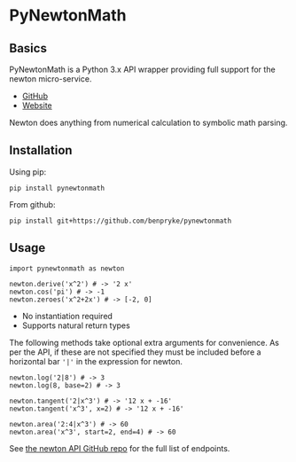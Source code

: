 # PyNewtonMath
## Basics

PyNewtonMath is a Python 3.x API wrapper providing full support for the newton micro-service.

* [GitHub](https://github.com/aunyks/newton-api)
* [Website](https://newton.now.sh)

Newton does anything from numerical calculation to symbolic math parsing.

## Installation

Using pip:

    pip install pynewtonmath

From github:

    pip install git+https://github.com/benpryke/pynewtonmath

## Usage

    import pynewtonmath as newton
    
    newton.derive('x^2') # -> '2 x'
    newton.cos('pi') # -> -1
    newton.zeroes('x^2+2x') # -> [-2, 0]

* No instantiation required
* Supports natural return types

The following methods take optional extra arguments for convenience. As per the API, if these are not specified they must be included before a horizontal bar `'|'` in the expression for newton.

    newton.log('2|8') # -> 3
    newton.log(8, base=2) # -> 3
    
    newton.tangent('2|x^3') # -> '12 x + -16'
    newton.tangent('x^3', x=2) # -> '12 x + -16'
    
    newton.area('2:4|x^3') # -> 60
    newton.area('x^3', start=2, end=4) # -> 60

See [the newton API GitHub repo](https://github.com/aunyks/newton-api) for the full list of endpoints.

